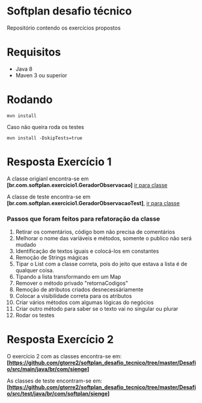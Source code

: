 # Softplan desafio técnico
Repositório contendo os exercícios propostos

# Requisitos
* Java 8
* Maven 3 ou superior

# Rodando

`mvn install`

Caso não queira roda os testes

`mvn install -DskipTests=true`

# Resposta Exercício 1

A classe origianl encontra-se em **[br.com.softplan.exercicio1.GeradorObservacao]** [ir para classe](https://github.com/gtorre2/softplan_desafio_tecnico/blob/master/Desafio/src/main/java/br/com/softplan/exercicio1/GeradorObservacao.java)

A classe de teste encontra-se em **[br.com.softplan.exercicio1.GeradorObservacaoTest]**, [ir para classe](https://github.com/gtorre2/softplan_desafio_tecnico/blob/master/Desafio/src/test/java/br/com/softplan/exercicio1/GeradorObservacaoTest.java)

### Passos que foram feitos para refatoração da classe

1. Retirar os comentários, código bom não precisa de comentários
2. Melhorar o nome das variáveis e métodos, somente o publico não será mudado
3. Identificação de textos iguais e colocá-los em constantes
4. Remoção de Strings mágicas
5. Tipar o List com a classe correta, pois do jeito que estava a lista é de qualquer coisa.
6. Tipando a lista transformando em um Map 
7. Remover o método privado "retornaCodigos"
8. Remoção de atributos criados desnecessáriamente
9. Colocar a visibilidade correta para os atributos
10. Criar vários métodos com algumas lógicas do negócios
11. Criar outro método para saber se o texto vai no singular ou plurar
11. Rodar os testes

# Resposta Exercício 2

O exercício 2 com as classes encontra-se em:
**[https://github.com/gtorre2/softplan_desafio_tecnico/tree/master/Desafio/src/main/java/br/com/sienge]**

As classes de teste encontram-se em:
**[https://github.com/gtorre2/softplan_desafio_tecnico/tree/master/Desafio/src/test/java/br/com/softplan/sienge]**
